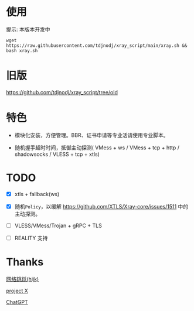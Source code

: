 # 使用
提示: 本版本开发中

```shell
wget https://raw.githubusercontent.com/tdjnodj/xray_script/main/xray.sh && bash xray.sh
```

# 旧版

https://github.com/tdjnodj/xray_script/tree/old

# 特色

- 模块化安装，方便管理。BBR、证书申请等专业活请使用专业脚本。

- 随机握手超时时间，抵御主动探测( VMess + ws / VMess + tcp + http / shadowsocks / VLESS + tcp + xtls)

# TODO

- [x] xtls + fallback(ws)

- [x] 随机`Policy`，以缓解 https://github.com/XTLS/Xray-core/issues/1511 中的主动探测。

- [ ] VLESS/VMess/Trojan + gRPC + TLS

- [ ] REALITY 支持

# Thanks

[网络跳跃(hijk)](https://github.com/hijkpw)

[project X](https://xtls.github.io)

[ChatGPT](https://chat.openai.com)

